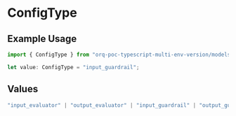 # ConfigType

## Example Usage

```typescript
import { ConfigType } from "orq-poc-typescript-multi-env-version/models/operations";

let value: ConfigType = "input_guardrail";
```

## Values

```typescript
"input_evaluator" | "output_evaluator" | "input_guardrail" | "output_guardrail"
```